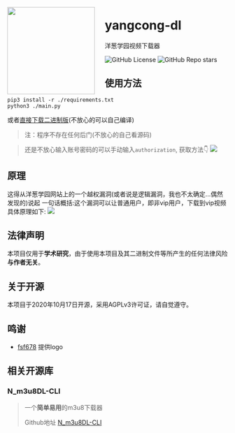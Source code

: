 <p align="left">
  <img align="left" height="200" src="https://i.miji.bid/2024/02/09/a7792bb63a9b5b3994df3142ad7d1e06.png" style="float: left;padding-right: 20px"/>
</p>

# yangcong-dl
洋葱学园视频下载器

![GitHub License](https://img.shields.io/github/license/ravizhan/yangcong-dl?style=for-the-badge)
![GitHub Repo stars](https://img.shields.io/github/stars/ravizhan/yangcong-dl?style=for-the-badge)

## 使用方法
```shell
pip3 install -r ./requirements.txt
python3 ./main.py
```
或者[直接下载二进制版](https://github.com/ravizhan/yangcong-dl/releases)(不放心的可以自己编译)

>注：程序不存在任何后门(不放心的自己看源码)

>还是不放心输入账号密码的可以手动输入`authorization`, 获取方法👇
>![](https://i.mji.rip/2023/11/05/ee71beac66602915dca8a796c446d77b.png)
## 原理
这得从洋葱学园网站上的一个越权漏洞(或者说是逻辑漏洞，我也不太确定...偶然发现的)说起
一句话概括:这个漏洞可以让普通用户，即非vip用户，下载到vip视频
具体原理如下:
![](https://i.mij.rip/2024/01/20/7b46452cebbb681507b6bca70c5a70d6.png)
## 法律声明
本项目仅用于**学术研究**，由于使用本项目及其二进制文件等所产生的任何法律风险**与作者无关**。

## 关于开源
本项目于2020年10月17日开源，采用AGPLv3许可证，请自觉遵守。

## 鸣谢
- [fsf678](https://github.com/fsf678) 提供logo

## 相关开源库
### N_m3u8DL-CLI
>一个**简单易用**的m3u8下载器
>
>Github地址 [N_m3u8DL-CLI](https://github.com/nilaoda/N_m3u8DL-CLI)
